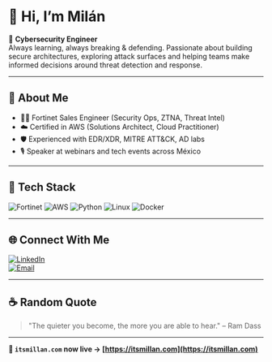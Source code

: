 # 👋 Hi, I’m Milán

🔐 **Cybersecurity Engineer**  
Always learning, always breaking & defending. Passionate about building secure architectures, exploring attack surfaces and helping teams make informed decisions around threat detection and response.

---

## 🧠 About Me
- 🧑‍💻 Fortinet Sales Engineer (Security Ops, ZTNA, Threat Intel)
- ☁️ Certified in AWS (Solutions Architect, Cloud Practitioner)
- 🛡️ Experienced with EDR/XDR, MITRE ATT&CK, AD labs
- 🎙️ Speaker at webinars and tech events across México

---

## 🧰 Tech Stack
![Fortinet](https://img.shields.io/badge/Fortinet-EE2B2B?style=for-the-badge&logo=fortinet&logoColor=white)
![AWS](https://img.shields.io/badge/AWS-232F3E?style=for-the-badge&logo=amazonaws&logoColor=white)
![Python](https://img.shields.io/badge/Python-306998?style=for-the-badge&logo=python&logoColor=white)
![Linux](https://img.shields.io/badge/Linux-FCC624?style=for-the-badge&logo=linux&logoColor=black)
![Docker](https://img.shields.io/badge/Docker-2496ED?style=for-the-badge&logo=docker&logoColor=white)

---

## 🌐 Connect With Me
[![LinkedIn](https://img.shields.io/badge/-LinkedIn-0A66C2?style=for-the-badge&logo=linkedin&logoColor=white)](https://www.linkedin.com/in/alexisamillan)  
[![Email](https://img.shields.io/badge/-Email-D14836?style=for-the-badge&logo=gmail&logoColor=white)](mailto:aamillanv@gmail.com)

---

## ☕ Random Quote
> "The quieter you become, the more you are able to hear." – Ram Dass

---

**🧷 `itsmillan.com` now live → [https://itsmillan.com](https://itsmillan.com)**
